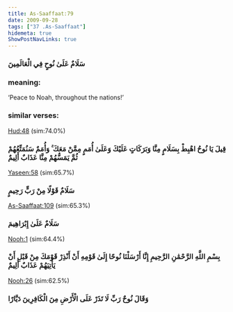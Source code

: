 ```yaml
---
title: As-Saaffaat:79
date: 2009-09-28
tags: ["37 .As-Saaffaat"]
hidemeta: true 
ShowPostNavLinks: true 
---
```

### سَلَامٌ عَلَىٰ نُوحٍ فِي الْعَالَمِينَ
### meaning: 
‘Peace to Noah, throughout the nations!’
### similar verses: 

[Hud:48](/11/48) (sim:74.0%)

### قِيلَ يَا نُوحُ اهْبِطْ بِسَلَامٍ مِنَّا وَبَرَكَاتٍ عَلَيْكَ وَعَلَىٰ أُمَمٍ مِمَّنْ مَعَكَ ۚ وَأُمَمٌ سَنُمَتِّعُهُمْ ثُمَّ يَمَسُّهُمْ مِنَّا عَذَابٌ أَلِيمٌ

[Yaseen:58](/36/58) (sim:65.7%)

### سَلَامٌ قَوْلًا مِنْ رَبٍّ رَحِيمٍ

[As-Saaffaat:109](/37/109) (sim:65.3%)

### سَلَامٌ عَلَىٰ إِبْرَاهِيمَ

[Nooh:1](/71/1) (sim:64.4%)

### بِسْمِ اللَّهِ الرَّحْمَٰنِ الرَّحِيمِ إِنَّا أَرْسَلْنَا نُوحًا إِلَىٰ قَوْمِهِ أَنْ أَنْذِرْ قَوْمَكَ مِنْ قَبْلِ أَنْ يَأْتِيَهُمْ عَذَابٌ أَلِيمٌ

[Nooh:26](/71/26) (sim:62.5%)

### وَقَالَ نُوحٌ رَبِّ لَا تَذَرْ عَلَى الْأَرْضِ مِنَ الْكَافِرِينَ دَيَّارًا
